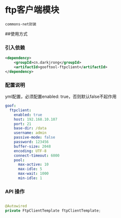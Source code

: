 # ftp客户端模块
    commons-net封装

##使用方式
### 引入依赖
```xml
<dependency>
    <groupId>cn.darkjrong</groupId>
    <artifactId>gooftool-ftpclient</artifactId>
</dependency>
```
### 配置说明
yml配置，必须配置enabled: true，否则默认false不起作用
```yaml
goof:
  ftpclient:
    enabled: true
    host: 192.168.10.107
    port: 21
    base-dir: /data
    username: admin
    passive-mode: false
    password: 123456
    buffer-size: 2048
    encoding: UTF-8
    connect-timeout: 6000
    pool:
      max-active: 10
      max-idle: 5
      max-wait: 1000
      min-idle: 1
```

### API 操作
```java

@Autowired
private FtpClientTemplate ftpClientTemplate;
```

































